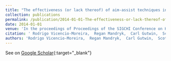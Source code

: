 ```yaml
---
title: "The effectiveness (or lack thereof) of aim-assist techniques in first-person shooter games"
collection: publications
permalink: /publication/2014-01-01-The-effectiveness-or-lack-thereof-of-aim-assist-techniques-in-first-person-shooter-games
date: 2014-01-01
venue: 'In the proceedings of Proceedings of the SIGCHI Conference on Human Factors in Computing Systems'
citation: ' Rodrigo Vicencio-Moreira,  Regan Mandryk,  Carl Gutwin,  Scott Bateman, &quot;The effectiveness (or lack thereof) of aim-assist techniques in first-person shooter games.&quot; In the proceedings of Proceedings of the SIGCHI Conference on Human Factors in Computing Systems, 2014.'
authors: 'Rodrigo Vicencio-Moreira,  Regan Mandryk,  Carl Gutwin,  Scott Bateman'
---
```

See on [Google Scholar](https://scholar.google.com/scholar?q=The+effectiveness+(or+lack+thereof)+of+aim+assist+techniques+in+first+person+shooter+games){:target="_blank"}